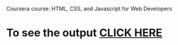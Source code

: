 Coursera course: HTML, CSS, and Javascript for Web Developers

# To see the output [CLICK HERE](https://sri2793.github.io/HTML-CSS-Javascript-for-Web-Developers/module5-solution/)

